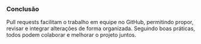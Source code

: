 ### Conclusão

Pull requests facilitam o trabalho em equipe no GitHub, permitindo propor, revisar e integrar alterações de forma organizada. Seguindo boas práticas, todos podem colaborar e melhorar o projeto juntos.    
